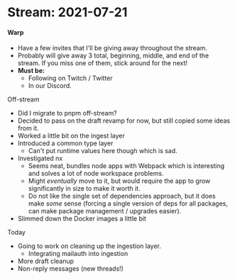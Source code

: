 # Stream: 2021-07-21
#### Warp
- Have a few invites that I'll be giving away throughout the stream.
- Probably will give away 3 total, beginning, middle, and end of the stream. If you miss one of them, stick around for the next!
- **Must be:**
	- Following on Twitch / Twitter
	- In our Discord.

Off-stream
- Did I migrate to pnpm off-stream?
- Decided to pass on the draft revamp for now, but still copied some ideas from it.
- Worked a little bit on the ingest layer
- Introduced a common type layer
	- Can't put runtime values here though which is sad.
- Investigated nx
	- Seems neat, bundles node apps with Webpack which is interesting and solves a lot of node workspace problems.
	- Might _eventually_ move to it, but would require the app to grow significantly in size to make it worth it.
	- Do not like the single set of dependencies approach, but it does make _some_ sense (forcing a single version of deps for all packages, can make package management / upgrades easier).
- Slimmed down the Docker images a little bit

Today
- Going to work on cleaning up the ingestion layer.
	- Integrating mailauth into ingestion
- More draft cleanup
- Non-reply messages (new threads!)